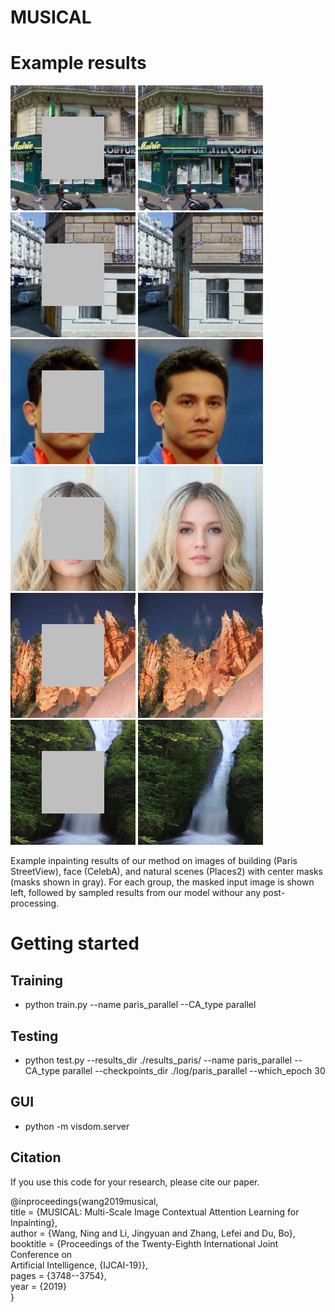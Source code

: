 MUSICAL
====


# Example results  

<img src="./results/paris_results/10_input.png" width="200">  <img src="./results/paris_results/10_ours.png" width="200">  <img src="./results/paris_results/66_input.png" width="200">  <img src="./results/paris_results/66_ours.png" width="200">
<img src="./results/celeba_results/5_input.png" width="200">  <img src="./results/celeba_results/5_ours.png" width="200">  <img src="./results/celeba_results/3_input.png" width="200">  <img src="./results/celeba_results/3_ours.png" width="200">
<img src="./results/places2_results/9_input.png" width="200">  <img src="./results/places2_results/9_ours.png" width="200">  <img src="./results/places2_results/5_input.png" width="200">  <img src="./results/places2_results/5_ours.png" width="200">

Example inpainting results of our method on images of building (Paris StreetView), face (CelebA), and natural scenes (Places2) with center masks (masks shown in gray). For each group, the masked input image is shown left, followed by sampled results from our model withour any post-processing.

# Getting started
## Training
* python train.py --name paris_parallel --CA_type parallel

## Testing
* python test.py --results_dir ./results_paris/ --name paris_parallel --CA_type parallel --checkpoints_dir ./log/paris_parallel --which_epoch 30 

## GUI
* python -m visdom.server

## Citation
If you use this code for your research, please cite our paper.  
  
@inproceedings{wang2019musical,  
    title     = {MUSICAL: Multi-Scale Image Contextual Attention Learning for Inpainting},  
    author    = {Wang, Ning and Li, Jingyuan and Zhang, Lefei and Du, Bo},  
    booktitle = {Proceedings of the Twenty-Eighth International Joint Conference on  
               Artificial Intelligence, {IJCAI-19}},              
    pages     = {3748--3754},  
    year      = {2019}  
}  
